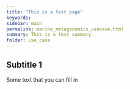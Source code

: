 ```yaml
---
title: "This is a test page"
keywords: 
sidebar: main
permalink: marine_metagenomics_usecase.html
summary: This is a test summary
folder: use_case
---
```



## Subtitle 1

Some text that you can fill in